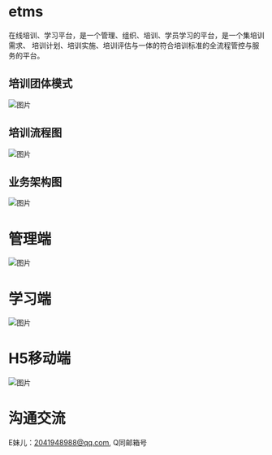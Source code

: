 # etms
在线培训、学习平台，是一个管理、组织、培训、学员学习的平台，是一个集培训需求、 培训计划、培训实施、培训评估与一体的符合培训标准的全流程管控与服务的平台。
  ## 培训团体模式
  ![图片](https://user-images.githubusercontent.com/121936622/233590429-b4a52668-dc01-464f-816b-eb0a8883ef6c.png)

  ## 培训流程图
  ![图片](https://user-images.githubusercontent.com/121936622/233590051-3d59bccc-7071-466b-96b9-00005d41c382.png)
  
  ## 业务架构图
  ![图片](https://user-images.githubusercontent.com/121936622/233591919-e2390a58-ebd2-4a59-8926-ee041f01cc40.png)

  
# 管理端
![图片](https://user-images.githubusercontent.com/121936622/233587337-3b921570-7d1d-4e3d-8e27-f78deaca33c0.png)

# 学习端
![图片](https://user-images.githubusercontent.com/121936622/233588577-db01d09a-60db-4153-a796-8adf5b1a90b1.png)

# H5移动端
![图片](https://user-images.githubusercontent.com/121936622/233589064-58c46c87-23ef-4c06-83dd-e4dd7b686ac8.png)

# 沟通交流
 E妹儿：2041948988@qq.com, Q同邮箱号
